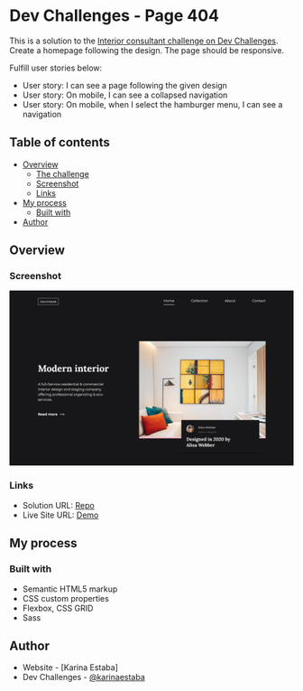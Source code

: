 # Dev Challenges - Page 404

This is a solution to the [Interior consultant challenge on Dev Challenges](https://devchallenges.io/challenges/Jymh2b2FyebRTUljkNcb#). Create a homepage following the design. The page should be responsive.

Fulfill user stories below:

- User story: I can see a page following the given design
- User story: On mobile, I can see a collapsed navigation
- User story: On mobile, when I select the hamburger menu, I can see a navigation

## Table of contents

- [Overview](#overview)
  - [The challenge](#the-challenge)
  - [Screenshot](#screenshot)
  - [Links](#links)
- [My process](#my-process)
  - [Built with](#built-with)
- [Author](#author)

## Overview

### Screenshot

![Screenshot](./screenshot.png)

### Links

- Solution URL: [Repo](https://github.com/karinaestaba/interior-consultant-landing.git)
- Live Site URL: [Demo](https://karinaestaba.github.io/interior-consultant-landing)

## My process

### Built with

- Semantic HTML5 markup
- CSS custom properties
- Flexbox, CSS GRID
- Sass

## Author

- Website - [Karina Estaba]
- Dev Challenges - [@karinaestaba](https://devchallenges.io/portfolio/karinaestaba)
